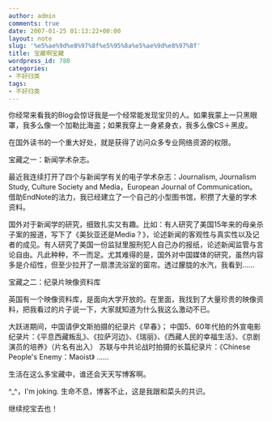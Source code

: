 ```yaml
---
author: admin
comments: true
date: 2007-01-25 01:13:22+00:00
layout: note
slug: '%e5%ae%9d%e8%97%8f%e5%95%8a%e5%ae%9d%e8%97%8f'
title: 宝藏啊宝藏
wordpress_id: 780
categories:
- 不好归类
tags:
- 不好归类
---
```


你经常来看我的Blog会惊讶我是一个经常能发现宝贝的人。如果我蒙上一只黑眼罩，我多么像一个加勒比海盗；如果我穿上一身紧身衣，我多么像CS＋黑皮。

在国外读书的一个重大好处，就是获得了访问众多专业网络资源的权限。

宝藏之一：新闻学术杂志。

最近我连续打开了四个与新闻学有关的电子学术杂志：Journalism, Journalism Study, Culture Society and Media，European Journal of Communication。借助EndNote的法力，我已经建立了一个自己的小型图书馆，积攒了大量的学术资料。

国外对于新闻学的研究，细致扎实又有趣。比如：有人研究了美国15年来的母亲杀子案的报道，写下了《美狄亚还是Media？》，论述新闻的客观性与真实性以及记者的成见。有人研究了美国一份监狱里服刑犯人自己办的报纸，论述新闻监管与言论自由。凡此种种，不一而足。尤其难得的是，国外对中国媒体的研究，虽然内容多是介绍性，但至少拉开了一扇漂流浴室的窗帘。透过朦胧的水汽，我看到……

宝藏之二：纪录片映像资料库

英国有一个映像资料库，是面向大学开放的。在里面，我找到了大量珍贵的映像资料，把我看过的片子说一下，大家就知道为什么我这么激动不已。

大跃进期间，中国请伊文斯拍摄的纪录片《早春》；
中国5、60年代拍的外宣电影纪录片：《平息西藏叛乱》、《拉萨河边》、《瑞丽》、《西藏人民的幸福生活》、《京剧演员的培养》（片名有出入）
苏联与中共论战时拍摄的长篇纪录片：《Chinese People's Enemy：Maoist》
……

生活在这么多宝藏中，谁还会天天写博客啊。

^_^，I'm joking. 生命不息，博客不止，这是我跟和菜头的共识。

继续挖宝去也！
